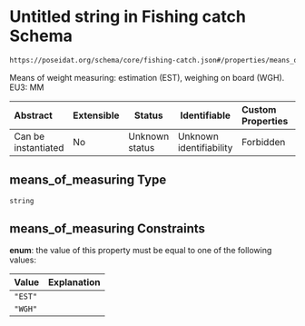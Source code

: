 # Untitled string in Fishing catch Schema

```txt
https://poseidat.org/schema/core/fishing-catch.json#/properties/means_of_measuring
```

Means of weight measuring: estimation (EST), weighing on board (WGH). EU3: MM


| Abstract            | Extensible | Status         | Identifiable            | Custom Properties | Additional Properties | Access Restrictions | Defined In                                                                     |
| :------------------ | ---------- | -------------- | ----------------------- | :---------------- | --------------------- | ------------------- | ------------------------------------------------------------------------------ |
| Can be instantiated | No         | Unknown status | Unknown identifiability | Forbidden         | Allowed               | none                | [fishing-catch.json\*](schemas/core/fishing-catch.json "open original schema") |

## means_of_measuring Type

`string`

## means_of_measuring Constraints

**enum**: the value of this property must be equal to one of the following values:

| Value   | Explanation |
| :------ | ----------- |
| `"EST"` |             |
| `"WGH"` |             |
